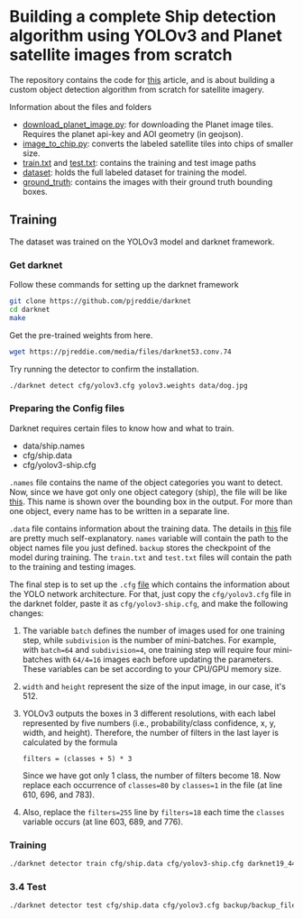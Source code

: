 # Building a complete Ship detection algorithm using YOLOv3 and Planet satellite images from scratch

The repository contains the code for [this]() article, and is about building a custom object detection algorithm from scratch for satellite imagery.

Information about the files and folders
- [download_planet_image.py](https://github.com/amanbasu/ship-detection/blob/master/download_planet_image.py): for downloading the Planet image tiles. Requires the planet api-key and AOI geometry (in geojson).
- [image_to_chip.py](https://github.com/amanbasu/ship-detection/blob/master/image_to_chip.py): converts the labeled satellite tiles into chips of smaller size.
- [train.txt](https://github.com/amanbasu/ship-detection/blob/master/train.txt) and [test.txt](https://github.com/amanbasu/ship-detection/blob/master/test.txt): contains the training and test image paths
- [dataset](https://github.com/amanbasu/ship-detection/tree/master/dataset): holds the full labeled dataset for training the model.
- [ground_truth](https://github.com/amanbasu/ship-detection/tree/master/ground_truth): contains the images with their ground truth bounding boxes.

## Training

The dataset was trained on the YOLOv3 model and darknet framework. 

### Get darknet
Follow these commands for setting up the darknet framework

```bash
git clone https://github.com/pjreddie/darknet
cd darknet
make
```

Get the pre-trained weights from here.

```bash
wget https://pjreddie.com/media/files/darknet53.conv.74
```

Try running the detector to confirm the installation.

```bash
./darknet detect cfg/yolov3.cfg yolov3.weights data/dog.jpg
```

### Preparing the Config files
Darknet requires certain files to know how and what to train.

- data/ship.names
- cfg/ship.data
- cfg/yolov3-ship.cfg

`.names` file contains the name of the object categories you want to detect. Now, since we have got only one object category (ship), the file will be like [this](https://github.com/amanbasu/ship-detection/blob/master/darknet_files/ship.names). This name is shown over the bounding box in the output. For more than one object, every name has to be written in a separate line.

`.data` file contains information about the training data. The details in [this](https://github.com/amanbasu/ship-detection/blob/master/darknet_files/ship.data) file are pretty much self-explanatory. `names` variable will contain the path to the object names file you just defined. `backup` stores the checkpoint of the model during training. The `train.txt` and `test.txt` files will contain the path to the training and testing images.

The final step is to set up the `.cfg` [file](https://github.com/amanbasu/ship-detection/blob/master/darknet_files/yolov3-ship.cfg) which contains the information about the YOLO network architecture. For that, just copy the `cfg/yolov3.cfg` file in the darknet folder, paste it as `cfg/yolov3-ship.cfg`, and make the following changes:

1. The variable `batch` defines the number of images used for one training step, while `subdivision` is the number of mini-batches. For example, with `batch=64` and `subdivision=4`, one training step will require four mini-batches with `64/4=16` images each before updating the parameters. These variables can be set according to your CPU/GPU memory size.

2. `width` and `height` represent the size of the input image, in our case, it's 512.

3. YOLOv3 outputs the boxes in 3 different resolutions, with each label represented by five numbers (i.e., probability/class confidence, x, y, width, and height). Therefore, the number of filters in the last layer is calculated by the formula 

   `filters = (classes + 5) * 3`

   Since we have got only 1 class, the number of filters become 18. Now replace each occurrence of `classes=80` by `classes=1` in the file (at line 610, 696, and 783).

4. Also, replace the `filters=255` line by `filters=18` each time the `classes` variable occurs (at line 603, 689, and 776).

### Training

```bash
./darknet detector train cfg/ship.data cfg/yolov3-ship.cfg darknet19_448.conv.23
```

### 3.4 Test

```bash
./darknet detector test cfg/ship.data cfg/yolov3.cfg backup/backup_file.weights test_file.jpg
```
